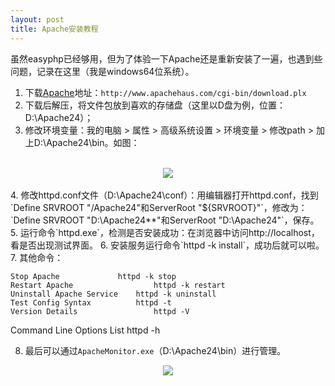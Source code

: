 ```yaml
---
layout: post
title: Apache安装教程
---
```


虽然easyphp已经够用，但为了体验一下Apache还是重新安装了一遍，也遇到些问题，记录在这里（我是windows64位系统）。

 1. 下载[Apache](http://www.apachehaus.com/cgi-bin/download.plx)地址：`http://www.apachehaus.com/cgi-bin/download.plx`
 2. 下载后解压，将文件包放到喜欢的存储盘（这里以D盘为例，位置：D:\Apache24）；
 3. 修改环境变量：我的电脑 > 属性 > 高级系统设置 > 环境变量 > 修改path > 加上D:\Apache24\bin。如图：
 <br>
<center><img src="http://i.imgur.com/BzvNAE3.png"/></center>
 <br>
 4. 修改httpd.conf文件（D:\Apache24\conf）：用编辑器打开httpd.conf，找到`Define SRVROOT "/Apache24"和ServerRoot "${SRVROOT}"`，修改为：`Define SRVROOT "D:\Apache24**"和ServerRoot "D:\Apache24"`，保存。
 5. 运行命令`httpd.exe`，检测是否安装成功：在浏览器中访问http://localhost，看是否出现测试界面。
 6. 安装服务运行命令`httpd -k install`，成功后就可以啦。
 7. 其他命令：

    Stop Apache	 	        httpd -k stop
    Restart Apache	                httpd -k restart
    Uninstall Apache Service	httpd -k uninstall
    Test Config Syntax	        httpd -t
    Version Details	                httpd -V
   Command Line Options List	httpd -h

 8. 最后可以通过`ApacheMonitor.exe`（D:\Apache24\bin）进行管理。
<center> <img src="http://i.imgur.com/uuoEByz.png"/></center>
